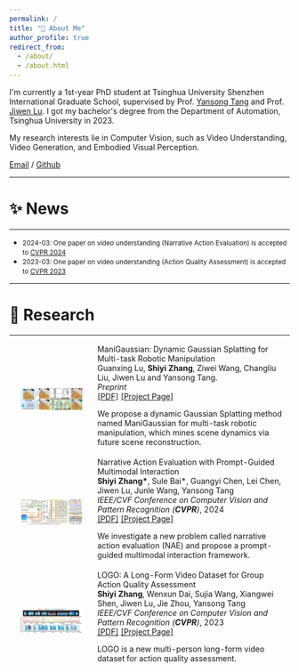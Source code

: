 ```yaml
---
permalink: /
title: "👋 About Me"
author_profile: true
redirect_from: 
  - /about/
  - /about.html
---
```


I'm currently a 1st-year PhD student at Tsinghua University Shenzhen International Graduate School, supervised by Prof. [Yansong Tang](https://andytang15.github.io/) and Prof. [Jiwen Lu](http://ivg.au.tsinghua.edu.cn/Jiwen_Lu/biography.html). I got my bachelor's degree from the Department of Automation, Tsinghua University in 2023.

My research interests lie in Computer Vision, such as Video Understanding, Video Generation, and Embodied Visual Perception.

[Email](mailto:sy-zhang23@mails.tsinghua.edu.cn) / [Github](https://github.com/shiyi-zh0408)

---
# ✨ News
---
* <span style="font-size: smaller;">2024-03: One paper on video understanding (Narrative Action Evaluation) is accepted to [CVPR 2024](https://cvpr.thecvf.com/)</span>
* <span style="font-size: smaller;">2023-03: One paper on video understanding (Action Quality Assessment) is accepted to [CVPR 2023](https://cvpr.thecvf.com/Conferences/2023)</span>

---
# 🔬 Research
---
<table style="width:100%;border:0px;border-spacing:0px;border-collapse:separate;margin-right:auto;margin-left:auto;"><tbody>	
  <!--ManiGaussian-->
  <tr>
    <td style="padding:20px;width:30%;max-width:30%" align="center">
      <img style="width:100%;max-width:100%" src="../images/maga.png" alt="dise">
    </td>
    <td width="75%" valign="center">
      <papertitle>ManiGaussian: Dynamic Gaussian Splatting for Multi-task Robotic Manipulation</papertitle>
      <br>
      Guanxing Lu, <b>Shiyi Zhang</b>, Ziwei Wang, Changliu Liu, Jiwen Lu and Yansong Tang.
      <br>
      <em>Preprint</em>
      <br>
      <a href="https://openaccess.thecvf.com/content/CVPR2023/papers/Zhang_LOGO_A_Long-Form_Video_Dataset_for_Group_Action_Quality_Assessment_CVPR_2023_paper.pdf">[PDF]</a>
      <a href="https://github.com/shiyi-zh0408/LOGO">[Project Page]</a> 
      <br>
      <p> We propose a dynamic Gaussian Splatting method named ManiGaussian for multi-task robotic manipulation, which mines scene dynamics via future scene reconstruction.</p>
    </td>
  </tr>	

  <!--NAE-->
  <tr>
    <td style="padding:20px;width:30%;max-width:30%" align="center">
      <img style="width:100%;max-width:100%" src="../images/nae.png" alt="dise">
    </td>
    <td width="75%" valign="center">
      <papertitle>Narrative Action Evaluation with Prompt-Guided Multimodal Interaction</papertitle>
      <br>
      <b>Shiyi Zhang*</b>, Sule Bai*, Guangyi Chen, Lei Chen, Jiwen Lu, Junle Wang, Yansong Tang
      <br>
      <em>IEEE/CVF Conference on Computer Vision and Pattern Recognition (<strong>CVPR</strong>)</em>, 2024
      <br>
      <a href="">[PDF]</a>
      <a href="https://github.com/shiyi-zh0408/NAE_CVPR2024">[Project Page]</a> 
      <br>
      <p> We investigate a new problem called narrative action evaluation (NAE) and propose a prompt-guided multimodal interaction framework.</p>
    </td>
  </tr>	

  <!--LOGO-->
  <tr>
    <td style="padding:20px;width:30%;max-width:30%" align="center">
      <img style="width:100%;max-width:100%" src="../images/logo.png" alt="dise">
    </td>
    <td width="75%" valign="center">
      <papertitle>LOGO: A Long-Form Video Dataset for Group Action Quality Assessment</papertitle>
      <br>
      <b>Shiyi Zhang</b>, Wenxun Dai, Sujia Wang, Xiangwei Shen, Jiwen Lu, Jie Zhou, Yansong Tang
      <br>
      <em>IEEE/CVF Conference on Computer Vision and Pattern Recognition (<strong>CVPR</strong>)</em>, 2023
      <br>
      <a href="https://openaccess.thecvf.com/content/CVPR2023/papers/Zhang_LOGO_A_Long-Form_Video_Dataset_for_Group_Action_Quality_Assessment_CVPR_2023_paper.pdf">[PDF]</a>
      <a href="https://github.com/shiyi-zh0408/LOGO">[Project Page]</a> 
      <br>
      <p> LOGO is a new multi-person long-form video dataset for action quality assessment.</p>
    </td>
  </tr>	
</tbody></table>

